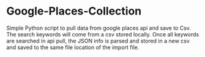 # Google-Places-Collection
Simple Python script to pull data from google places api and save to Csv. The search keywords will come from a csv stored locally. Once all keywords are searched in api pull, the JSON info is parsed and stored in a new csv and saved to the same file location of the import file.
